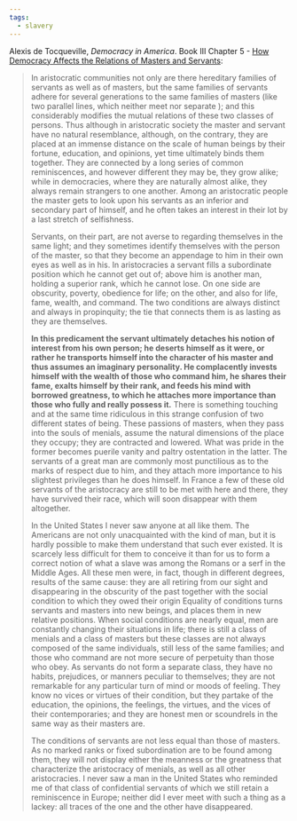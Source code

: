 ```yaml
---
tags:
  - slavery
---
```



Alexis de Tocqueville, _Democracy in America_. Book III Chapter 5 - [How Democracy Affects the Relations of Masters and Servants](http://xroads.virginia.edu/~HYPER/DETOC/ch3_05.htm):

> In aristocratic communities not only are there hereditary families of servants as well as of masters, but the same families of servants adhere for several generations to the same families of masters (like two parallel lines, which neither meet nor separate ); and this considerably modifies the mutual relations of these two classes of persons. Thus although in aristocratic society the master and servant have no natural resemblance, although, on the contrary, they are placed at an immense distance on the scale of human beings by their fortune, education, and opinions, yet time ultimately binds them together. They are connected by a long series of common reminiscences, and however different they may be, they grow alike; while in democracies, where they are naturally almost alike, they always remain strangers to one another. Among an aristocratic people the master gets to look upon his servants as an inferior and secondary part of himself, and he often takes an interest in their lot by a last stretch of selfishness.
> 
> Servants, on their part, are not averse to regarding themselves in the same light; and they sometimes identify themselves with the person of the master, so that they become an appendage to him in their own eyes as well as in his. In aristocracies a servant fills a subordinate position which he cannot get out of; above him is another man, holding a superior rank, which he cannot lose. On one side are obscurity, poverty, obedience for life; on the other, and also for life, fame, wealth, and command. The two conditions are always distinct and always in propinquity; the tie that connects them is as lasting as they are themselves.
> 
> **In this predicament the servant ultimately detaches his notion of interest from his own person; he deserts himself as it were, or rather he transports himself into the character of his master and thus assumes an imaginary personality. He complacently invests himself with the wealth of those who command him, he shares their fame, exalts himself by their rank, and feeds his mind with borrowed greatness, to which he attaches more importance than those who fully and really possess it.** There is something touching and at the same time ridiculous in this strange confusion of two different states of being. These passions of masters, when they pass into the souls of menials, assume the natural dimensions of the place they occupy; they are contracted and lowered. What was pride in the former becomes puerile vanity and paltry ostentation in the latter. The servants of a great man are commonly most punctilious as to the marks of respect due to him, and they attach more importance to his slightest privileges than he does himself. In France a few of these old servants of the aristocracy are still to be met with here and there, they have survived their race, which will soon disappear with them altogether.
> 
> In the United States I never saw anyone at all like them. The Americans are not only unacquainted with the kind of man, but it is hardly possible to make them understand that such ever existed. It is scarcely less difficult for them to conceive it than for us to form a correct notion of what a slave was among the Romans or a serf in the Middle Ages. All these men were, in fact, though in different degrees, results of the same cause: they are all retiring from our sight and disappearing in the obscurity of the past together with the social condition to which they owed their origin Equality of conditions turns servants and masters into new beings, and places them in new relative positions. When social conditions are nearly equal, men are constantly changing their situations in life; there is still a class of menials and a class of masters but these classes are not always composed of the same individuals, still less of the same families; and those who command are not more secure of perpetuity than those who obey. As servants do not form a separate class, they have no habits, prejudices, or manners peculiar to themselves; they are not remarkable for any particular turn of mind or moods of feeling. They know no vices or virtues of their condition, but they partake of the education, the opinions, the feelings, the virtues, and the vices of their contemporaries; and they are honest men or scoundrels in the same way as their masters are.
> 
> The conditions of servants are not less equal than those of masters. As no marked ranks or fixed subordination are to be found among them, they will not display either the meanness or the greatness that characterize the aristocracy of menials, as well as all other aristocracies. I never saw a man in the United States who reminded me of that class of confidential servants of which we still retain a reminiscence in Europe; neither did I ever meet with such a thing as a lackey: all traces of the one and the other have disappeared.